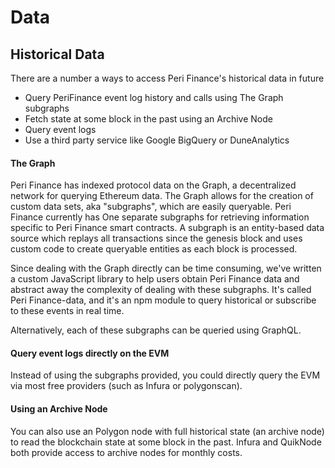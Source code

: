 # Data

## Historical Data

There are a number a ways to access Peri Finance's historical data in future 

* Query PeriFinance event log history and calls using The Graph subgraphs
* Fetch state at some block in the past using an Archive Node
* Query event logs 
* Use a third party service like Google BigQuery or DuneAnalytics

#### The Graph <a id="the-graph"></a>

Peri Finance has indexed protocol data on the Graph, a decentralized network for querying Ethereum data. The Graph allows for the creation of custom data sets, aka "subgraphs", which are easily queryable. Peri Finance currently has One separate subgraphs for retrieving information specific to Peri Finance smart contracts. A subgraph is an entity-based data source which replays all transactions since the genesis block and uses custom code to create queryable entities as each block is processed.

Since dealing with the Graph directly can be time consuming, we've written a custom JavaScript library to help users obtain Peri Finance data and abstract away the complexity of dealing with these subgraphs. It's called Peri Finance-data, and it's an npm module to query historical or subscribe to these events in real time.

Alternatively, each of these subgraphs can be queried using GraphQL.

#### Query event logs directly on the EVM <a id="query-event-logs-directly-on-the-evm"></a>

Instead of using the subgraphs provided, you could directly query the EVM via most free providers \(such as Infura or polygonscan\).

#### Using an Archive Node <a id="using-an-archive-node"></a>

You can also use an Polygon node with full historical state \(an archive node\) to read the blockchain state at some block in the past. Infura and QuikNode both provide access to archive nodes for monthly costs.

